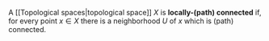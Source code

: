 
A [[Topological spaces|topological space]] $X$ is **locally-(path) connected** if, for every point $x \in X$ there is a neighborhood $U$ of $x$ which is (path) connected.